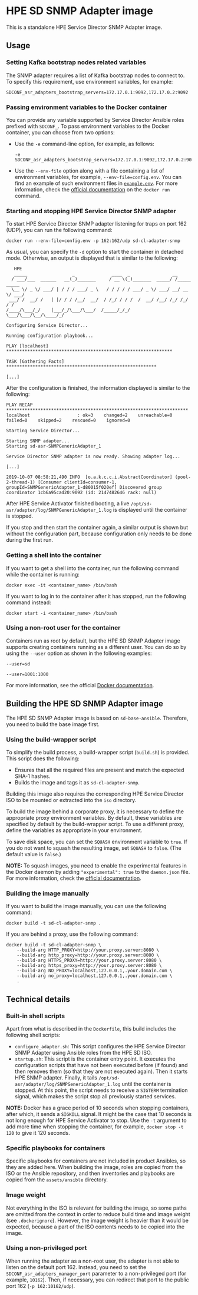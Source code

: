 # HPE SD SNMP Adapter image

This is a standalone HPE Service Director SNMP Adapter image.

## Usage

### Setting Kafka bootstrap nodes related variables

The SNMP adapter requires a list of Kafka bootstrap nodes to connect to. To specify this requirement, use environment variables, for example:

```
SDCONF_asr_adapters_bootstrap_servers=172.17.0.1:9092,172.17.0.2:9092
```

### Passing environment variables to the Docker container

You can provide any variable supported by Service Director Ansible roles prefixed with `SDCONF_`. To pass environment variables to the Docker container, you can choose from two options:

- Use the `-e` command-line option, for example, as follows:
  
  ```
  -e SDCONF_asr_adapters_bootstrap_servers=172.17.0.1:9092,172.17.0.2:9092
  ```
- Use the `--env-file` option along with a file containing a list of environment variables, for example, `--env-file=config.env`. You can find an example of such environment files in [`example.env`](example.env). For more information, check the [official documentation](https://docs.docker.com/engine/reference/commandline/run/) on the `docker run` command.

### Starting and stopping HPE Service Director SNMP adapter

To start HPE Service Director SNMP adapter listening for traps on port 162 (UDP), you can run the following command:

```
docker run --env-file=config.env -p 162:162/udp sd-cl-adapter-snmp
```

As usual, you can specify the `-d` option to start the container in detached mode. Otherwise, an output is displayed that is similar to the following:

```
   HPE
   _____                 _              ____  _                __
  / ___/___  ______   __(_)_______     / __ \(_)_______  _____/ /_____  _____
  \__ \/ _ \/ ___/ | / / / ___/ _ \   / / / / / ___/ _ \/ ___/ __/ __ \/ ___/
 ___/ /  __/ /   | |/ / / /__/  __/  / /_/ / / /  /  __/ /__/ /_/ /_/ / /
/____/\___/_/    |___/_/\___/\___/  /_____/_/_/   \___/\___/\__/\____/_/

Configuring Service Director...

Running configuration playbook...

PLAY [localhost] ***************************************************************

TASK [Gathering Facts] *********************************************************

[...]
```

After the configuration is finished, the information displayed is similar to the following:

```
PLAY RECAP *********************************************************************
localhost                  : ok=3    changed=2    unreachable=0    failed=0    skipped=2    rescued=0    ignored=0

Starting Service Director...

Starting SNMP adapter...
Starting sd-asr-SNMPGenericAdapter_1

Service Director SNMP adapter is now ready. Showing adapter log...

[...]

2019-10-07 08:58:21,490 INFO  [o.a.k.c.c.i.AbstractCoordinator] (pool-2-thread-1) [Consumer clientId=consumer-1, groupId=SNMPGenericAdapter_1-d80015f020ef] Discovered group coordinator 1cb6a95cad20:9092 (id: 2147482646 rack: null)
```

After HPE Service Activator finished booting, a live `/opt/sd-asr/adapter/log/SNMPGenericAdapter_1.log` is displayed until the container is stopped.

If you stop and then start the container again, a similar output is shown but without the configuration part, because configuration only needs to be done during the first run.

### Getting a shell into the container

If you want to get a shell into the container, run the following command while the container is running:

```
docker exec -it <container_name> /bin/bash
```

If you want to log in to the container after it has stopped, run the following command instead:

```
docker start -i <container_name> /bin/bash
```

### Using a non-root user for the container

Containers run as root by default, but the HPE SD SNMP Adapter image supports creating containers running as a different user. You can do so by using the `--user` option as shown in the following examples:

```
--user=sd
```

```
--user=1001:1000
```

For more information, see the official [Docker documentation](https://docs.docker.com/).

## Building the HPE SD SNMP Adapter image

The HPE SD SNMP Adapter image is based on `sd-base-ansible`. Therefore, you need to build the base image first.

### Using the build-wrapper script

To simplify the build process, a build-wrapper script (`build.sh`) is provided. This script does the following:

- Ensures that all the required files are present and match the expected SHA-1 hashes.
- Builds the image and tags it as `sd-cl-adapter-snmp`.

Building this image also requires the corresponding HPE Service Director ISO to be mounted or extracted into the `iso` directory.

To build the image behind a corporate proxy, it is necessary to define the appropriate proxy environment variables. By default, these variables are specified by default by the build-wrapper script. To use a different proxy, define the variables as appropriate in your environment.

To save disk space, you can set the `SQUASH` environment variable to `true`. If you do not want to squash the resulting image, set `SQUASH` to `false`. (The default value is `false`.)

**NOTE:** To squash images, you need to enable the experimental features in the Docker daemon by adding `"experimental": true` to the `daemon.json` file. For more information, check the [official documentation](https://docs.docker.com/engine/reference/commandline/dockerd/#description).

### Building the image manually

If you want to build the image manually, you can use the following command:

```
docker build -t sd-cl-adapter-snmp .
```

If you are behind a proxy, use the following command:

```
docker build -t sd-cl-adapter-snmp \
    --build-arg HTTP_PROXY=http://your.proxy.server:8080 \
    --build-arg http_proxy=http://your.proxy.server:8080 \
    --build-arg HTTPS_PROXY=http://your.proxy.server:8080 \
    --build-arg https_proxy=http://your.proxy.server:8080 \
    --build-arg NO_PROXY=localhost,127.0.0.1,.your.domain.com \
    --build-arg no_proxy=localhost,127.0.0.1,.your.domain.com \
    .
```

## Technical details

### Built-in shell scripts

Apart from what is described in the `Dockerfile`, this build includes the following shell scripts:

- `configure_adapter.sh`: This script configures the HPE Service Director SNMP Adapter using Ansible roles from the HPE SD ISO.
- `startup.sh`: This script is the container entry point. It executes the configuration scripts that have not been executed before (if found) and then removes them (so that they are not executed again). Then it starts HPE SNMP adapter. Finally, it tails `/opt/sd-asr/adapter/log/SNMPGenericAdapter_1.log` until the container is stopped. At this point, the script needs to receive a `SIGTERM` termination signal, which makes the script stop all previously started services.

**NOTE:** Docker has a grace period of 10 seconds when stopping containers, after which, it sends a `SIGKILL` signal. It might be the case that 10 seconds is not long enough for HPE Service Activator to stop. Use the `-t` argument to add more time when stopping the container, for example, `docker stop -t 120` to give it 120 seconds.

### Specific playbooks for containers

Specific playbooks for containers are not included in product Ansibles, so they are added here. When building the image, roles are copied from the ISO or the Ansible repository, and then inventories and playbooks are copied from the `assets/ansible` directory.

### Image weight

Not everything in the ISO is relevant for building the image, so some paths are omitted from the context in order to reduce build time and image weight (see `.dockerignore`). However, the image weight is heavier than it would be expected, because a part of the ISO contents needs to be copied into the image.

### Using a non-privileged port

When running the adapter as a non-root user, the adapter is not able to listen on the default port 162. Instead, you need to set the `SDCONF_asr_adapters_manager_port` parameter to a non-privileged port (for example, `10162`). Then, if necessary, you can redirect that port to the public port 162 (`-p 162:10162/udp`).

